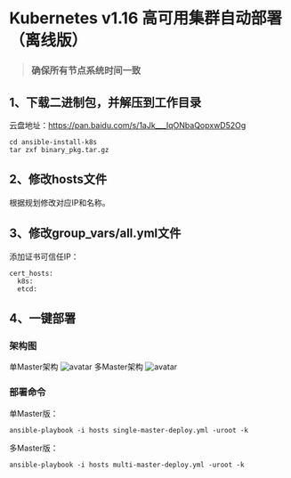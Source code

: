 # Kubernetes v1.16 高可用集群自动部署（离线版）
>### 确保所有节点系统时间一致
## 1、下载二进制包，并解压到工作目录
云盘地址：https://pan.baidu.com/s/1aJk___IqONbaQopxwD52Og
```
cd ansible-install-k8s
tar zxf binary_pkg.tar.gz
```
## 2、修改hosts文件
根据规划修改对应IP和名称。
## 3、修改group_vars/all.yml文件

添加证书可信任IP：
```
cert_hosts:
  k8s:
  etcd:
```
## 4、一键部署
### 架构图
单Master架构
![avatar](https://github.com/lizhenliang/ansible-install-k8s/blob/master/single-master.png)
多Master架构
![avatar](https://github.com/lizhenliang/ansible-install-k8s/blob/master/multi-master.png)
### 部署命令
单Master版：
```
ansible-playbook -i hosts single-master-deploy.yml -uroot -k
```
多Master版：
```
ansible-playbook -i hosts multi-master-deploy.yml -uroot -k
```
